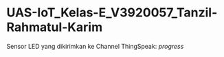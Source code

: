 # UAS-IoT_Kelas-E_V3920057_Tanzil-Rahmatul-Karim

Sensor LED yang dikirimkan ke Channel ThingSpeak:
_progress_
